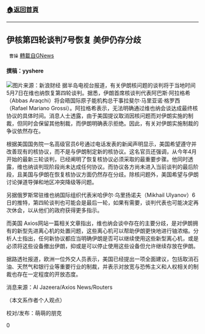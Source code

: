 ###  [:house:返回首頁](https://github.com/ourhimalayas/txt)
---

## 伊核第四轮谈判7号恢复 美伊仍存分歧
` 曹操` [轉載自GNews](https://gnews.org/zh-hans/1183204/)

#### 撰稿：yyshere
![]()![](https://gnews-media-offload.s3.amazonaws.com/wp-content/uploads/2021/05/07040609/%E6%B5%AA.jpg)图片来源：新浪财经
据半岛电视台报道，有关伊朗核问题的谈判将于当地时间5月7日在维也纳恢复第四轮谈判。据悉，伊朗首席核谈判代表阿巴斯·阿拉格希（Abbas Araqchi）将会晤国际原子能机构总干事拉斐尔·马里亚诺·格罗西（Rafael Mariano Grossi）。阿拉格希表示，无法明确通过维也纳会谈达成最终核协议的具体时间。消息人士透露，由于美国提议取消因核问题而对伊朗实施的制裁，但同时会保留其他制裁，而伊朗明确表示拒绝。因此，有关对伊朗实施制裁的争议依然存在。

根据美国国务院一名高级官员6号通过电话发表的新闻声明显示，美国希望遵守并改善现有的核协议，而不是与伊朗制定新的核协议。这名官员还强调，从今年4月开始的最新三轮谈判，已经阐明了恢复核协议必须采取的最重要步骤。他同时透露，维也纳谈判现阶段尚未达成任何协议。而协议各方尚未进入当前谈判的最后阶段，且美国与伊朗在恢复核协议方面仍然存在分歧。除核问题外，美国希望与伊朗讨论弹道导弹和地区冲突降级等问题。

另据俄罗斯常驻维也纳国际组织代表米哈伊尔·乌里扬诺夫（Mikhail Ulyanov）6日的推特，第四轮谈判也可能会是最后一轮，如果有需要，谈判代表也可能决定再次休会，以从他们的政府获得更多指示。

而美国 Axios网站一篇相关文章指出，维也纳会谈中存在的主要分歧，是对伊朗拥有的新型先进离心机的处置问题，这些离心机可以帮助伊朗更快地进行铀浓缩。分析人士指出，任何新协议都应当明确伊朗是否可以继续使用这些新型离心机，或是必须将这些设备撤出伊朗，抑或是可以停止使用这些设备但允许继续存放在伊朗。

据路透社报道，欧洲一位外交人员表示，美国已经提出一项全面建议，包括取消石油、天然气和银行业等重要行业的制裁，并表示对放宽与恐怖主义和人权相关的制裁也存在一定程度的开放态度。

消息来源：Al Jazeera/Axios News/Routers

（本文系作者个人观点）

校对/发布：萌萌的朋克

0
